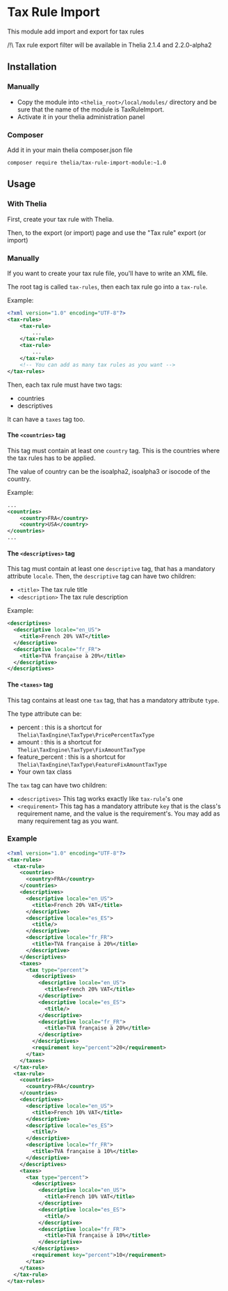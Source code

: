 # Tax Rule Import

This module add import and export for tax rules

/!\ Tax rule export filter will be available in Thelia 2.1.4 and 2.2.0-alpha2

## Installation

### Manually

* Copy the module into ```<thelia_root>/local/modules/``` directory and be sure that the name of the module is TaxRuleImport.
* Activate it in your thelia administration panel

### Composer

Add it in your main thelia composer.json file

```
composer require thelia/tax-rule-import-module:~1.0
```

## Usage

### With Thelia

First, create your tax rule with Thelia.

Then, to the export (or import) page and use the "Tax rule" export (or import)

### Manually

If you want to create your tax rule file, you'll have to write an XML file.

The root tag is called ```tax-rules```, then each tax rule go into a ```tax-rule```.

Example:

```xml
<?xml version="1.0" encoding="UTF-8"?>
<tax-rules>
    <tax-rule>
        ...
    </tax-rule>
    <tax-rule>
        ...
    </tax-rule>
    <!-- You can add as many tax rules as you want -->
</tax-rules>
```

Then, each tax rule must have two tags:
- countries
- descriptives

It can have a ```taxes``` tag too.

#### The ```<countries>``` tag

This tag must contain at least one ```country``` tag. This is the countries where the tax rules has to be applied.

The value of country can be the isoalpha2, isoalpha3 or isocode of the country.

Example:

```xml
...
<countries>
    <country>FRA</country>
    <country>USA</country>
</countries>
...
```

#### The ```<descriptives>``` tag

This tag must contain at least one ```descriptive``` tag, that has a mandatory attribute ```locale```.
Then, the ```descriptive``` tag can have two children:
- ```<title>``` The tax rule title
- ```<description>``` The tax rule description
 
Example:
```xml
<descriptives>
  <descriptive locale="en_US">
    <title>French 20% VAT</title>
  </descriptive>
  <descriptive locale="fr_FR">
    <title>TVA française à 20%</title>
  </descriptive>
</descriptives>
```

#### The ```<taxes>``` tag

This tag contains at least one ```tax``` tag, that has a mandatory attribute ```type```.

The type attribute can be:
- percent : this is a shortcut for ```Thelia\TaxEngine\TaxType\PricePercentTaxType```
- amount : this is a shortcut for ```Thelia\TaxEngine\TaxType\FixAmountTaxType```
- feature_percent : this is a shortcut for ```Thelia\TaxEngine\TaxType\FeatureFixAmountTaxType```
- Your own tax class

The ```tax``` tag can have two children:
- ```<descriptives>``` This tag works exactly like ```tax-rule```'s one
- ```<requirement>``` This tag has a mandatory attribute ```key``` that is the class's requirement name, and the value is the requirement's. You may add as many requirement tag as you want.

### Example

```xml
<?xml version="1.0" encoding="UTF-8"?>
<tax-rules>
  <tax-rule>
    <countries>
      <country>FRA</country>
    </countries>
    <descriptives>
      <descriptive locale="en_US">
        <title>French 20% VAT</title>
      </descriptive>
      <descriptive locale="es_ES">
        <title/>
      </descriptive>
      <descriptive locale="fr_FR">
        <title>TVA française à 20%</title>
      </descriptive>
    </descriptives>
    <taxes>
      <tax type="percent">
        <descriptives>
          <descriptive locale="en_US">
            <title>French 20% VAT</title>
          </descriptive>
          <descriptive locale="es_ES">
            <title/>
          </descriptive>
          <descriptive locale="fr_FR">
            <title>TVA française à 20%</title>
          </descriptive>
        </descriptives>
        <requirement key="percent">20</requirement>
      </tax>
    </taxes>
  </tax-rule>
  <tax-rule>
    <countries>
      <country>FRA</country>
    </countries>
    <descriptives>
      <descriptive locale="en_US">
        <title>French 10% VAT</title>
      </descriptive>
      <descriptive locale="es_ES">
        <title/>
      </descriptive>
      <descriptive locale="fr_FR">
        <title>TVA française à 10%</title>
      </descriptive>
    </descriptives>
    <taxes>
      <tax type="percent">
        <descriptives>
          <descriptive locale="en_US">
            <title>French 10% VAT</title>
          </descriptive>
          <descriptive locale="es_ES">
            <title/>
          </descriptive>
          <descriptive locale="fr_FR">
            <title>TVA française à 10%</title>
          </descriptive>
        </descriptives>
        <requirement key="percent">10</requirement>
      </tax>
    </taxes>
  </tax-rule>
</tax-rules>
```